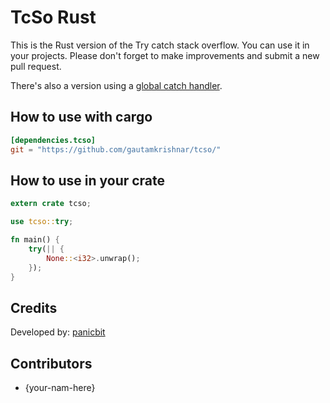 # TcSo Rust
This is the Rust version of the Try catch stack overflow. You can use it in your projects. Please don't forget to make improvements and submit a new pull request.

There's also a version using a [global catch handler](https://github.com/panicbit/panic_search_rs).

## How to use with cargo

```toml
[dependencies.tcso]
git = "https://github.com/gautamkrishnar/tcso/"
```

## How to use in your crate

```rust
extern crate tcso;

use tcso::try;

fn main() {
    try(|| {
        None::<i32>.unwrap();
    });
}
```

## Credits
Developed by: [panicbit](https://github.com/panicbit/)

## Contributors
* {your-nam-here}
